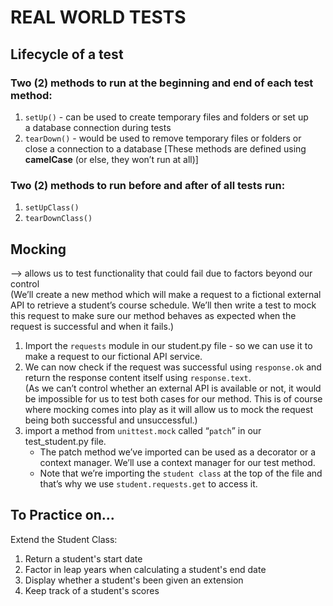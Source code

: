 # REAL WORLD TESTS


## Lifecycle of a test

### Two (2) methods to run at the beginning and end of each test method:
1. `setUp()` - can be used to create temporary files and folders or set up  
a database connection during tests
2. `tearDown()` - would be used to remove temporary files or folders or close a connection to a database
[These methods are defined using **camelCase** (or else, they won’t run at all)]

### Two (2) methods to run before and after of all tests run:
1. `setUpClass()`
2. `tearDownClass()`


## Mocking  
--> allows us to test functionality  that could fail due to factors beyond our control    
(We’ll create a new method which will make a request to a fictional external API to retrieve a student’s course schedule. We’ll then write a test to mock this request to make sure our method behaves as expected when the request is successful and when it fails.)
1. Import the `requests` module in our student.py file - so we can use it to make a request to our fictional API service.
2. We can now check if the request was successful using `response.ok` and return the response content itself using `response.text`.     
    (As we can’t control  whether an external API is available or not, it would be impossible for us to test both cases for our method. This is of course where mocking comes into play as it will allow us to mock the  request being both successful and unsuccessful.)
3. import a method from `unittest.mock` called “`patch`” in our test_student.py file.   
    * The patch method we’ve imported can be used as a decorator or a context manager. We’ll use a context manager for our test method.     
    * Note that we’re importing the `student class` at the top of the file and that’s why we use `student.requests.get` to access it.


## To Practice on...

Extend the Student Class:
1. Return a student's start date
2. Factor in leap years when calculating a student's end date
3. Display whether a student's been given an extension
4. Keep track of a student's scores